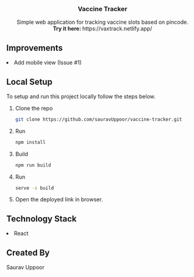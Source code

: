 <br />
<p align="center">
  <h3 align="center">Vaccine Tracker</h3>

  <p align="center">
    Simple web application for tracking vaccine slots based on pincode.
    <br />
  <b>Try it here: </b> https://vaxtrack.netlify.app/
  </p>
</p>

## Improvements

<li> Add mobile view (Issue #1)</li>
  
## Local Setup
 
To setup and run this project locally follow the steps below.

1. Clone the repo
    ```sh
   git clone https://github.com/sauravUppoor/vaccine-tracker.git
   ```
2. Run 
    ```sh
    npm install
    ```
3. Build
    ```sh
    npm run build
    ```
 4. Run
    ```sh
    serve -s build
    ```
 5. Open the deployed link in browser.

## Technology Stack

<li> React </li>


## Created By

Saurav Uppoor

